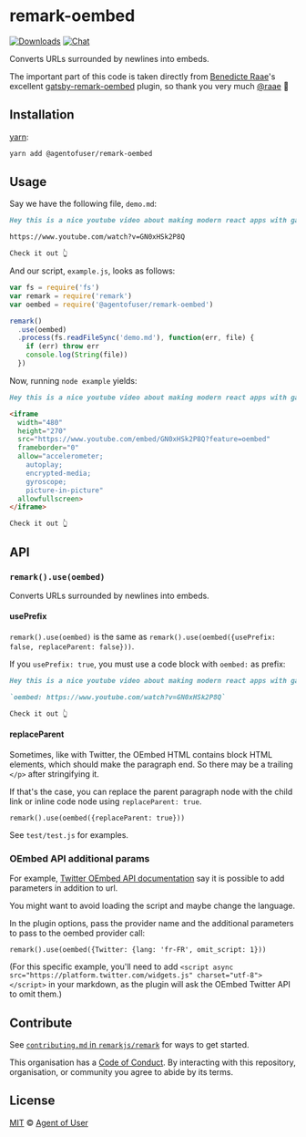 # remark-oembed

[![Downloads][downloads-badge]][downloads] [![Chat][chat-badge]][chat]

Converts URLs surrounded by newlines into embeds.

The important part of this code is taken directly from
[Benedicte Raae](https://www.raae.codes/)'s excellent
[gatsby-remark-oembed](https://github.com/raae/gatsby-remark-oembed) plugin, so
thank you very much [@raae](https://github.com/raae) 🙏

## Installation

[yarn][]:

```bash
yarn add @agentofuser/remark-oembed
```

## Usage

Say we have the following file, `demo.md`:

<!-- prettier-ignore -->
```markdown
Hey this is a nice youtube video about making modern react apps with gatsby:

https://www.youtube.com/watch?v=GN0xHSk2P8Q

Check it out 👆
```

And our script, `example.js`, looks as follows:

```javascript
var fs = require('fs')
var remark = require('remark')
var oembed = require('@agentofuser/remark-oembed')

remark()
  .use(oembed)
  .process(fs.readFileSync('demo.md'), function(err, file) {
    if (err) throw err
    console.log(String(file))
  })
```

Now, running `node example` yields:

```markdown
Hey this is a nice youtube video about making modern react apps with gatsby:

<iframe 
  width="480" 
  height="270" 
  src="https://www.youtube.com/embed/GN0xHSk2P8Q?feature=oembed" 
  frameborder="0" 
  allow="accelerometer; 
    autoplay; 
    encrypted-media; 
    gyroscope; 
    picture-in-picture" 
  allowfullscreen>
</iframe>

Check it out 👆
```

## API

### `remark().use(oembed)`

Converts URLs surrounded by newlines into embeds.

#### usePrefix

`remark().use(oembed)` is the same as `remark().use(oembed({usePrefix: false, replaceParent: false}))`.

If you `usePrefix: true`, you must use a code block with `oembed:` as prefix:

<!-- prettier-ignore -->
```markdown
Hey this is a nice youtube video about making modern react apps with gatsby:

`oembed: https://www.youtube.com/watch?v=GN0xHSk2P8Q`

Check it out 👆
```

#### replaceParent

Sometimes, like with Twitter, the OEmbed HTML contains block HTML elements, which should make the paragraph end. So there may be a trailing `</p>` after stringifying it.

If that's the case, you can replace the parent paragraph node with the child link or inline code node using `replaceParent: true`.

`remark().use(oembed({replaceParent: true}))`

See `test/test.js` for examples.

### OEmbed API additional params

For example, [Twitter OEmbed API documentation](https://developer.twitter.com/en/docs/twitter-for-websites/moments/guides/oembed-api) say it is possible to add parameters in addition to url.

You might want to avoid loading the script and maybe change the language.

In the plugin options, pass the provider name and the additional parameters to pass to the oembed provider call:

`remark().use(oembed({Twitter: {lang: 'fr-FR', omit_script: 1}))`

(For this specific example, you'll need to add `<script async src="https://platform.twitter.com/widgets.js" charset="utf-8"></script>` in your markdown, as the plugin will ask the OEmbed Twitter API to omit them.)

## Contribute

See [`contributing.md` in `remarkjs/remark`][contribute] for ways to get
started.

This organisation has a [Code of Conduct][coc]. By interacting with this
repository, organisation, or community you agree to abide by its terms.

## License

[MIT][license] © [Agent of User][author]

<!-- Definitions -->

[build-badge]: https://img.shields.io/travis/agentofuser/remark-oembed.svg
[build]: https://travis-ci.org/agentofuser/remark-oembed
[downloads-badge]: https://img.shields.io/npm/dm/remark-oembed.svg
[downloads]: https://www.npmjs.com/package/@agentofuser/remark-oembed
[chat-badge]:
  https://img.shields.io/badge/join%20the%20community-on%20spectrum-7b16ff.svg
[chat]: https://spectrum.chat/unified/remark
[yarn]: https://yarnpkg.com/en/docs/install
[license]: LICENSE.md
[author]: https://agentofuser.com
[remark]: https://github.com/remarkjs/remark
[contribute]: https://github.com/remarkjs/remark/blob/master/contributing.md
[coc]: https://github.com/remarkjs/remark/blob/master/code-of-conduct.md
